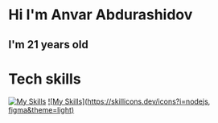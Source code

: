 <h1>Hi I'm Anvar Abdurashidov </h1>
<h2>I'm 21 years old </h2>

# Tech skills

[![My Skills](https://skillicons.dev/icons?i=js,html,css)](https://skillicons.dev)
[![My Skills](https://skillicons.dev/icons?i=nodejs, figma&theme=light)](https://skillicons.dev)

